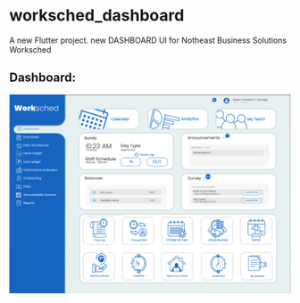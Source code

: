 # worksched_dashboard

A new Flutter project.
new DASHBOARD UI for Notheast Business Solutions Worksched

## Dashboard:

![Dashboard](https://github.com/lewisdaverielmasallo/worksched_dashboard/blob/main/assets/res/dashboard.png)
